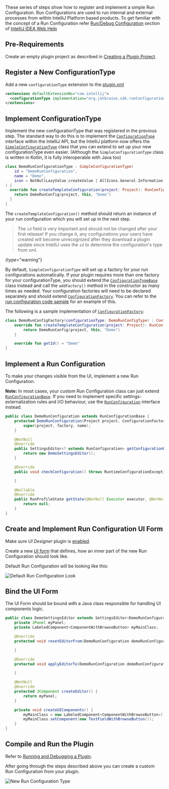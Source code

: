 [//]: # (title: Run Configurations Tutorial)

<!-- Copyright 2000-2020 JetBrains s.r.o. and other contributors. Use of this source code is governed by the Apache 2.0 license that can be found in the LICENSE file. -->

These series of steps show how to register and implement a simple Run Configuration.
Run Configurations are used to run internal and external processes from within IntelliJ Platform based products.
To get familiar with the concept of a Run Configuration refer [Run/Debug Configuration](https://www.jetbrains.com/idea/help/run-debug-configuration.html) section of  [IntelliJ IDEA Web Help](https://www.jetbrains.com/idea/help/intellij-idea.html)

## Pre-Requirements

Create an empty plugin project as described in [Creating a Plugin Project](getting_started.md).

## Register a New ConfigurationType

Add a new `configurationType` extension to the [plugin.xml](https://github.com/JetBrains/intellij-sdk-code-samples/blob/main/run_configuration/src/main/resources/META-INF/plugin.xml)

```xml
<extensions defaultExtensionNs="com.intellij">
  <configurationType implementation="org.jetbrains.sdk.runConfiguration.DemoRunConfigurationType"/>
</extensions>
```

## Implement ConfigurationType

Implement the new configurationType that was registered in the previous step. The standard way to do this is to implement the [`ConfigurationType`](upsource:///platform/lang-api/src/com/intellij/execution/configurations/ConfigurationType.java) interface within the IntelliJ API, but the IntelliJ platform now offers the [`SimpleConfigurationType`](upsource:///platform/lang-api/src/com/intellij/execution/configurations/runConfigurationType.kt) class that you can extend to set up your new configurationType even easier. (Although the `SimpleConfigurationType` class is written in Kotlin, it is fully interoperable with Java too)

```kotlin
class DemoRunConfigurationType : SimpleConfigurationType(
    id = "DemoRunConfiguration",
    name = "Demo",
    icon = NotNullLazyValue.createValue { AllIcons.General.Information }
) {
  override fun createTemplateConfiguration(project: Project): RunConfiguration {
    return DemoRunConfig(project, this, "Demo")
  }
}
```

The `createTemplateConfiguration()` method should return an instance of your run configuration which you will set up in the next step.

>  The `id` field is very important and should not be changed after your first release! If you change it, any configurations your users have created will become unrecognized after they download a plugin update since IntelliJ uses the `id` to determine the configuration's type from xml.
>
{type="warning"}

By default, `SimpleConfigurationType` will set up a factory for your run configurations automatically. If your plugin requires more than one factory for your configurationType, you should extend the [`ConfigurationTypeBase`]() class instead and call the `addFactory()` method in the constructor as many times as needed. Your configuration factories will need to be declared separately and should extend [`ConfigurationFactory`](upsource:///platform/lang-api/src/com/intellij/execution/configurations/ConfigurationFactory.java). You can refer to the [run configuration code sample](https://github.com/JetBrains/intellij-sdk-docs/blob/main/code_samples/run_configuration/src/main/java/org/jetbrains/sdk/runConfiguration/DemoRunConfigurationType.java) for an example of this.

The following is a sample implementation of [`ConfigurationFactory`](upsource:///platform/lang-api/src/com/intellij/execution/configurations/ConfigurationFactory.java):

```kotlin
class DemoRunConfigFactory(configurationType: DemoRunConfigType) : ConfigurationFactory(configurationType) {
    override fun createTemplateConfiguration(project: Project): RunConfiguration {
        return DemoRunConfig(project, this, "Demo")
    }

    override fun getId() = "Demo"
}
```

## Implement a Run Configuration

To make your changes visible from the UI, implement a new Run Configuration.

**Note:** In most cases, your custom Run Configuration class can just extend [`RunConfigurationBase`](upsource:///platform/lang-api/src/com/intellij/execution/configurations/RunConfigurationBase.java).
If you need to implement specific settings-externalization rules and I/O behaviour, use the [`RunConfiguration`](upsource:///platform/lang-api/src/com/intellij/execution/configurations/RunConfiguration.java) interface instead.

```java
public class DemoRunConfiguration extends RunConfigurationBase {
    protected DemoRunConfiguration(Project project, ConfigurationFactory factory, String name) {
        super(project, factory, name);
    }

    @NotNull
    @Override
    public SettingsEditor<? extends RunConfiguration> getConfigurationEditor() {
        return new DemoSettingsEditor();
    }

    @Override
    public void checkConfiguration() throws RuntimeConfigurationException {

    }

    @Nullable
    @Override
    public RunProfileState getState(@NotNull Executor executor, @NotNull ExecutionEnvironment executionEnvironment) throws ExecutionException {
        return null;
    }
}
```

## Create and Implement Run Configuration UI Form

Make sure _UI Designer_ plugin is [enabled](https://www.jetbrains.com/help/idea/managing-plugins.html).

Create a new  [UI form](https://www.jetbrains.com/help/idea/designing-gui-major-steps.html)  that defines, how an inner part of the new Run Configuration should look like.

Default Run Configuration will be looking like this:

![Default Run Configuration Look](ui_form.png)

## Bind the UI Form

The UI Form should be bound with a Java class responsible for handling UI components logic.

```java
public class DemoSettingsEditor extends SettingsEditor<DemoRunConfiguration> {
    private JPanel myPanel;
    private LabeledComponent<ComponentWithBrowseButton> myMainClass;

    @Override
    protected void resetEditorFrom(DemoRunConfiguration demoRunConfiguration) {

    }

    @Override
    protected void applyEditorTo(DemoRunConfiguration demoRunConfiguration) throws ConfigurationException {

    }

    @NotNull
    @Override
    protected JComponent createEditor() {
        return myPanel;
    }

    private void createUIComponents() {
        myMainClass = new LabeledComponent<ComponentWithBrowseButton>();
        myMainClass.setComponent(new TextFieldWithBrowseButton());
    }
}
```

## Compile and Run the Plugin

Refer to [Running and Debugging a Plugin](running_and_debugging_a_plugin.md).

After going through the steps described above you can create a custom Run Configuration from your plugin.

![New Run Configuration Type](new_run_configuration.png)
